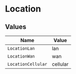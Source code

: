 # Location


## Values

| Name               | Value              |
| ------------------ | ------------------ |
| `LocationLan`      | lan                |
| `LocationWan`      | wan                |
| `LocationCellular` | cellular           |